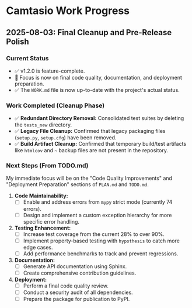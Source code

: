 # Camtasio Work Progress

## 2025-08-03: Final Cleanup and Pre-Release Polish

### Current Status
- ✅ v1.2.0 is feature-complete.
- 🔄 Focus is now on final code quality, documentation, and deployment preparation.
- ✅ The `WORK.md` file is now up-to-date with the project's actual status.

### Work Completed (Cleanup Phase)
- ✅ **Redundant Directory Removal:** Consolidated test suites by deleting the `tests_new` directory.
- ✅ **Legacy File Cleanup:** Confirmed that legacy packaging files (`setup.py`, `setup.cfg`) have been removed.
- ✅ **Build Artifact Cleanup:** Confirmed that temporary build/test artifacts like `htmlcov` and `~` backup files are not present in the repository.

### Next Steps (From TODO.md)

My immediate focus will be on the "Code Quality Improvements" and "Deployment Preparation" sections of `PLAN.md` and `TODO.md`.

1.  **Code Maintainability:**
    - [ ] Enable and address errors from `mypy` strict mode (currently 74 errors).
    - [ ] Design and implement a custom exception hierarchy for more specific error handling.

2.  **Testing Enhancement:**
    - [ ] Increase test coverage from the current 28% to over 90%.
    - [ ] Implement property-based testing with `hypothesis` to catch more edge cases.
    - [ ] Add performance benchmarks to track and prevent regressions.

3.  **Documentation:**
    - [ ] Generate API documentation using Sphinx.
    - [ ] Create comprehensive contribution guidelines.

4.  **Deployment:**
    - [ ] Perform a final code quality review.
    - [ ] Conduct a security audit of all dependencies.
    - [ ] Prepare the package for publication to PyPI.
